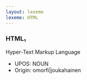 ```yaml
---
layout: lexeme
lexeme: HTML
---
```


###  HTML₁

Hyper-Text Markup Language
* UPOS:  NOUN
* Origin:  omorfi|joukahainen


